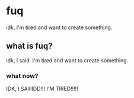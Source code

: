 # fuq
idk. I'm tired and want to create something.

## what is fuq?

idk, I said. I'm tired and want to create something.

### what now?

IDK, I SAIIIIDD!!! I'M TIRED!!!!!
